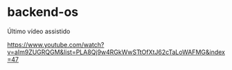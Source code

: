 # backend-os

Último vídeo assistido

https://www.youtube.com/watch?v=aIm9ZUGRQGM&list=PLA8Qj9w4RGkWwSTtOfXtJ62cTaLoWAFMG&index=47

